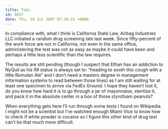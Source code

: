 ```yaml
---
title: Tubs.
id: 5857
date: Thu, 19 Jul 2007 07:19:15 +0000
---
```


In compliance with, what I think is California State Law, Airbag Industries <span class="caps">LLC</span> initiated a random drug screening late last week. Since fifty-percent of the work force are not in California, not even in the same office, administering the test was not as easy as maybe it could have been and perhaps a little less scientific than the law requires.  

The results are still pending (though I suspect that Ethan has an addiction to NyQuil as his IM status is always set to: “heading to sooth this cough with a little Romulan Ale” and I don’t need a masters degree in management information systems to read between those lines) as I am still waiting for at least one specimen to arrive via FedEx Ground. I hope they haven’t lost it, do you know how hard it is to go through a jar of mayonnaise, sterilize it, and pack it in the absolute center in a box of those styrofoam peanuts?  

When everything gets here I’ll run through some tests I found on Wikipedia. I might not be a scientist but I’ve watched enough Miami Vice to know how to check if white powder is cocaine so I figure this other kind of drug test can’t be that much more difficult.





